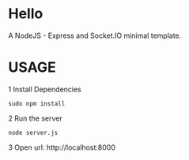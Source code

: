 # Hello
A NodeJS - Express and Socket.IO minimal template.

# USAGE

1 Install Dependencies
```
sudo npm install
```

2 Run the server
```
node server.js
```

3 Open url: http://localhost:8000
